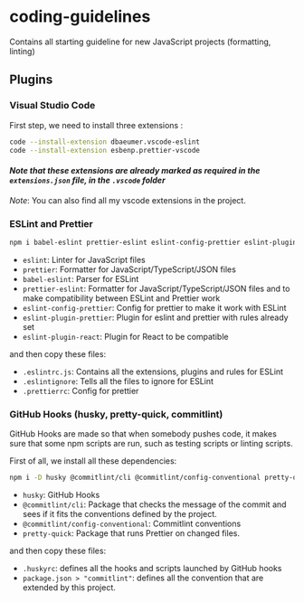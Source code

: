 # coding-guidelines

Contains all starting guideline for new JavaScript projects (formatting, linting)

## Plugins

### Visual Studio Code

First step, we need to install three extensions :

```bash
code --install-extension dbaeumer.vscode-eslint
code --install-extension esbenp.prettier-vscode
```

#### _Note that these extensions are already marked as required in the `extensions.json` file, in the `.vscode` folder_

_Note_: You can also find all my vscode extensions in the project.

### ESLint and Prettier

```bash
npm i babel-eslint prettier-eslint eslint-config-prettier eslint-plugin-prettier eslint-plugin-react -D
```

- `eslint`: Linter for JavaScript files
- `prettier`: Formatter for JavaScript/TypeScript/JSON files
- `babel-eslint`: Parser for ESLint
- `prettier-eslint`: Formatter for JavaScript/TypeScript/JSON files and to make compatibility between ESLint and Prettier work
- `eslint-config-prettier`: Config for prettier to make it work with ESLint
- `eslint-plugin-prettier`: Plugin for eslint and prettier with rules already set
- `eslint-plugin-react`: Plugin for React to be compatible

and then copy these files:

- `.eslintrc.js`: Contains all the extensions, plugins and rules for ESLint
- `.eslintignore`: Tells all the files to ignore for ESLint
- `.prettierrc`: Config for prettier

### GitHub Hooks (husky, pretty-quick, commitlint)

GitHub Hooks are made so that when somebody pushes code, it makes sure that some npm scripts are run, such as testing scripts or linting scripts.

First of all, we install all these dependencies:

```bash
npm i -D husky @commitlint/cli @commitlint/config-conventional pretty-quick
```

- `husky`: GitHub Hooks
- `@commitlint/cli`: Package that checks the message of the commit and sees if it fits the conventions defined by the project.
- `@commitlint/config-conventional`: Commitlint conventions
- `pretty-quick`: Package that runs Prettier on changed files.

and then copy these files:

- `.huskyrc`: defines all the hooks and scripts launched by GitHub hooks
- `package.json > "commitlint"`: defines all the convention that are extended by this project.
